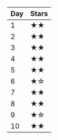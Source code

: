 | Day | Stars |
| --- | ----- |
| 1   | ★★   |
| 2   | ★★   |
| 3   | ★★   |
| 4   | ★★   |
| 5   | ★★   |
| 6   | ★☆   |
| 7   | ★★   |
| 8   | ★★   |
| 9   | ★☆   |
| 10  | ★★   |
